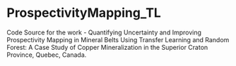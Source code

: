 # ProspectivityMapping_TL
Code Source for the work - Quantifying Uncertainty and Improving Prospectivity Mapping in Mineral Belts Using Transfer Learning and Random Forest: A Case Study of Copper Mineralization in the Superior Craton Province, Quebec, Canada.
